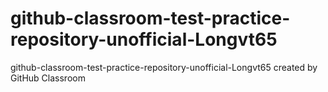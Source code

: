 # github-classroom-test-practice-repository-unofficial-Longvt65
github-classroom-test-practice-repository-unofficial-Longvt65 created by GitHub Classroom
